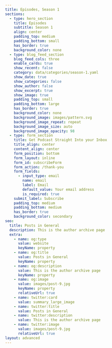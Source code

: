 ```yaml
---
title: Episodes, Season 1
sections:
  - type: hero_section
    title: Episodes
    subtitle: Season 1
    align: center
    padding_top: medium
    padding_bottom: small
    has_border: true
    background_color: none
  - type: blog_feed_section
    blog_feed_cols: three
    enable_cards: true
    show_recent: false
    category: data/categories/season-1.yaml
    show_date: true
    show_categories: false
    show_author: false
    show_excerpt: true
    show_image: true
    padding_top: small
    padding_bottom: large
    has_border: true
    background_color: none
    background_image: images/pattern.svg
    background_image_repeat: repeat
    background_image_size: auto
    background_image_opacity: 98
  - type: form_section
    title: Get Podcast Straight Into your Inbox
    title_align: center
    content_align: center
    form_position: bottom
    form_layout: inline
    form_id: subscribeForm
    form_action: /thank-you
    form_fields:
      - input_type: email
        name: email
        label: Email
        default_value: Your email address
        is_required: true
    submit_label: Subscribe
    padding_top: medium
    padding_bottom: medium
    has_border: true
    background_color: secondary
seo:
  title: Posts in General
  description: This is the author archive page
  extra:
    - name: og:type
      value: website
      keyName: property
    - name: og:title
      value: Posts in General
      keyName: property
    - name: og:description
      value: This is the author archive page
      keyName: property
    - name: og:image
      value: images/post-9.jpg
      keyName: property
      relativeUrl: true
    - name: twitter:card
      value: summary_large_image
    - name: twitter:title
      value: Posts in General
    - name: twitter:description
      value: This is the author archive page
    - name: twitter:image
      value: images/post-9.jpg
      relativeUrl: true
layout: advanced
---
```

